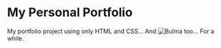 # My Personal Portfolio

My portfolio project using only HTML and CSS... And ![Bulma](https://bulma.io/) too... For a while.
